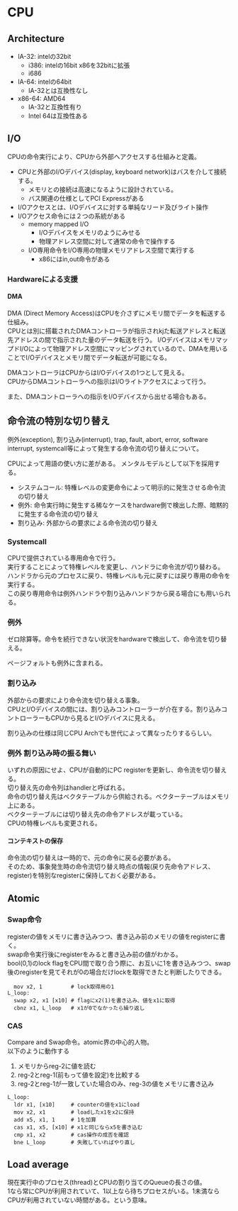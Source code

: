 # CPU

## Architecture

* IA-32: intelの32bit
  * i386: intelの16bit x86を32bitに拡張
  * i686
* IA-64: intelの64bit
  * IA-32とは互換性なし
* x86-64: AMD64
  * IA-32と互換性有り
  * Intel 64は互換性ある

## I/O

CPUの命令実行により、CPUから外部へアクセスする仕組みと定義。  

* CPUと外部のI/Oデバイス(display, keyboard network)はバスを介して接続する。  
  * メモリとの接続は高速になるように設計されている。  
  * バス関連の仕様としてPCI Expressがある
* I/Oアクセスとは、I/Oデバイスに対する単純なリード及びライト操作
* I/Oアクセス命令には２つの系統がある
  * memory mapped I/O
    * I/Oデバイスをメモリのようにみせる
    * 物理アドレス空間に対して通常の命令で操作する
  * I/O専用命令をI/O専用の物理メモリアドレス空間で実行する
    * x86にはin,out命令がある

### Hardwareによる支援

#### DMA

DMA (Direct Memory Access)はCPUを介さずにメモリ間でデータを転送する仕組み。  
CPUとは別に搭載されたDMAコントローラが指示されkjた転送アドレスと転送先アドレスの間で指示された量のデータ転送を行う。  I/OデバイスはメモリマップドI/Oによって物理アドレス空間にマッピングされているので、DMAを用いることでI/Oデバイスとメモリ間でデータ転送が可能になる。

DMAコントローラはCPUからはI/Oデバイスの1つとして見える。  
CPUからDMAコントローラへの指示はI/Oライトアクセスによって行う。

また、DMAコントローラへの指示をI/Oデバイスから出せる場合もある。



## 命令流の特別な切り替え

例外(exception), 割り込み(interrupt), trap, fault, abort, error, software interrupt, systemcall等によって発生する命令流の切り替えについて。

CPUによって用語の使い方に差がある。  メンタルモデルとして以下を採用する。  

* システムコール: 特権レベルの変更命令によって明示的に発生させる命令流の切り替え
* 例外: 命令実行時に発生する稀なケースをhardware側で検出した際、暗黙的に発生する命令流の切り替え
* 割り込み: 外部からの要求による命令流の切り替え


### Systemcall

CPUで提供されている専用命令で行う。  
実行することによって特権レベルを変更し、ハンドラに命令流が切り替わる。  
ハンドラから元のプロセスに戻り、特権レベルも元に戻すには戻り専用の命令を実行する。  
この戻り専用命令は例外ハンドラや割り込みハンドラから戻る場合にも用いられる。


### 例外

ゼロ除算等。命令を続行できない状況をhardwareで検出して、命令流を切り替える。  

ページフォルトも例外に含まれる。


### 割り込み

外部からの要求により命令流を切り替える事象。  
CPUとI/Oデバイスの間には、割り込みコントローラーが介在する。割り込みコントローラーもCPUから見るとI/Oデバイスに見える。  

割り込みの仕様は同じCPU Archでも世代によって異なったりするらしい。


### 例外 割り込み時の振る舞い

いずれの原因にせよ、CPUが自動的にPC registerを更新し、命令流を切り替える。  
切り替え先の命令列はhandlerと呼ばれる。  
命令の切り替え先はベクタテーブルから供給される。ベクターテーブルはメモリ上にある。  
ベクターテーブルには切り替え先の命令アドレスが載っている。   
CPUの特権レベルも変更される。


#### コンテキストの保存

命令流の切り替えは一時的で、元の命令に戻る必要がある。  
そのため、事象発生時の命令流切り替え時点の情報(戻り先命令アドレス、register)を特別なregisterに保持しておく必要がある。


## Atomic

### Swap命令

registerの値をメモリに書き込みつつ、書き込み前のメモリの値をregisterに書く。  
swap命令実行後にregisterをみると書き込み前の値がわかる。  
bool(0,1)のlock flagをCPU間で取り合う際に、お互いに1を書き込みつつ、swap後のregisterを見てそれが0の場合だけlockを取得できたと判断したりできる。

```
  mov x2, 1         # lock取得用の1
L_loop:
  swap x2, x1 [x10] # flagにx2(1)を書き込み、値をx1に取得
  cbnz x1, L_loop   # x1が0でなかったら繰り返し
```

### CAS

Compare and Swap命令。atomic界の中心的人物。  
以下のように動作する

1. メモリからreg-2に値を読む
2. reg-2とreg-1(前もって値を設定)を比較する
3. reg-2とreg-1が一致していた場合のみ、reg-3の値をメモリに書き込み


```
L_loop:
  ldr x1, [x10]     # counterの値をx1にload
  mov x2, x1        # loadしたx1をx2に保持
  add x5, x1, 1     # 1を加算
  cas x1, x5, [x10] # x1と同じならx5を書き込む
  cmp x1, x2        # cas操作の成否を確認
  bne L_loop        # 失敗していればやり直し
```


## Load average

現在実行中のプロセス(thread)とCPUの割り当てのQueueの長さの値。  
1なら常にCPUが利用されていて、1以上なら待ちプロセスがいる。1未満ならCPUが利用されていない時間がある。という意味。
